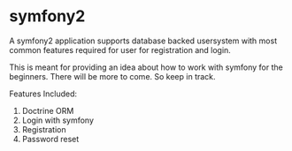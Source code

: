 symfony2
========

A symfony2 application supports database backed usersystem with most common features required for user for registration and login.

This is meant for providing an idea about how to work with symfony for the beginners. There will be more to come. So keep in track.

Features Included:

1. Doctrine ORM
2. Login with symfony
3. Registration
4. Password reset


